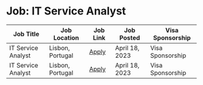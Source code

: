 # Job: IT Service Analyst

| Job Title | Job Location | Job Link | Job Posted | Visa Sponsorship |
| --- | --- | --- | --- | --- |
| IT Service Analyst | Lisbon, Portugal | [Apply](https://jobs.eu.lever.co/vwds/9bdfb67e-48f2-4ff5-a4cd-37c95f5f668c) | April 18, 2023 | Visa Sponsorship |
| IT Service Analyst | Lisbon, Portugal | [Apply](https://jobs.eu.lever.co/vwds/9bdfb67e-48f2-4ff5-a4cd-37c95f5f668c) | April 18, 2023 | Visa Sponsorship |
